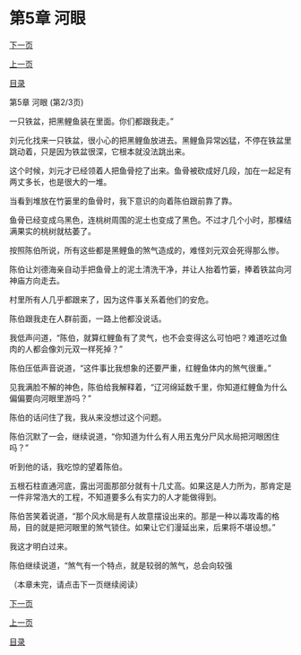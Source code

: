 <h1>第5章    河眼</h1>
            <div><p><a href="./14_%E7%AC%AC5%E7%AB%A0_%E6%B2%B3%E7%9C%BC.md">下一页</a></p><p><a href="./12_%E7%AC%AC5%E7%AB%A0_%E6%B2%B3%E7%9C%BC.md">上一页</a></p><p><a href="../">目录</a></p></div>
            <div><p>第5章    河眼 (第2/3页)</p><p>一只铁盆，把黑鲤鱼装在里面。你们都跟我走。”</p><p>刘元化找来一只铁盆，很小心的把黑鲤鱼放进去。黑鲤鱼异常凶猛，不停在铁盆里跳动着，只是因为铁盆很深，它根本就没法跳出来。</p><p>这个时候，刘元才已经领着人把鱼骨挖了出来。鱼骨被砍成好几段，加在一起足有两丈多长，也是很大的一堆。</p><p>当看到堆放在竹篓里的鱼骨时，我下意识的向着陈伯跟前靠了靠。</p><p>鱼骨已经变成乌黑色，连桃树周围的泥土也变成了黑色。不过才几个小时，那棵结满果实的桃树就枯萎了。</p><p>按照陈伯所说，所有这些都是黑鲤鱼的煞气造成的，难怪刘元双会死得那么惨。</p><p>陈伯让刘德海亲自动手把鱼骨上的泥土清洗干净，并让人抬着竹篓，捧着铁盆向河神庙方向走去。</p><p>村里所有人几乎都跟来了，因为这件事关系着他们的安危。</p><p>陈伯跟我走在人群前面，一路上他都没说话。</p><p>我低声问道，“陈伯，就算红鲤鱼有了灵气，也不会变得这么可怕吧？难道吃过鱼肉的人都会像刘元双一样死掉？”</p><p>陈伯压低声音说道，“这件事比我想象的还要严重，红鲤鱼体内的煞气很重。”</p><p>见我满脸不解的神色，陈伯给我解释着，“辽河绵延数千里，你知道红鲤鱼为什么偏偏要向河眼里游吗？”</p><p>陈伯的话问住了我，我从来没想过这个问题。</p><p>陈伯沉默了一会，继续说道，“你知道为什么有人用五鬼分尸风水局把河眼困住吗？”</p><p>听到他的话，我吃惊的望着陈伯。</p><p>五根石柱直通河底，露出河面那部分就有十几丈高。如果这是人力所为，那肯定是一件非常浩大的工程，不知道要多么有实力的人才能做得到。</p><p>陈伯苦笑着说道，“那个风水局是有人故意摆设出来的。那是一种以毒攻毒的格局，目的就是把河眼里的煞气锁住。如果让它们漫延出来，后果将不堪设想。”</p><p>我这才明白过来。</p><p>陈伯继续说道，“煞气有一个特点，就是较弱的煞气，总会向较强</p><p>（本章未完，请点击下一页继续阅读）</p></div>
            <div><p><a href="./14_%E7%AC%AC5%E7%AB%A0_%E6%B2%B3%E7%9C%BC.md">下一页</a></p><p><a href="./12_%E7%AC%AC5%E7%AB%A0_%E6%B2%B3%E7%9C%BC.md">上一页</a></p><p><a href="../">目录</a></p></div>